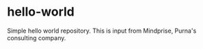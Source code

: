 # hello-world
Simple hello world repository.
This is input from Mindprise, Purna's consulting company.
